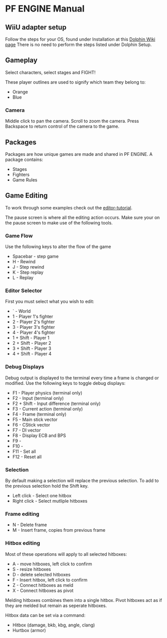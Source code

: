# PF ENGINE Manual

## WiiU adapter setup

Follow the steps for your OS, found under Installation at this [Dolphin Wiki page](https://wiki.dolphin-emu.org/index.php?title=How_to_use_the_Official_GameCube_Controller_Adapter_for_Wii_U_in_Dolphin)
There is no need to perform the steps listed under Dolphin Setup.

## Gameplay

Select characters, select stages and FIGHT!

These player outlines are used to signify which team they belong to:
*   Orange
*   Blue

### Camera

Middle click to pan the camera.
Scroll to zoom the camera.
Press Backspace to return control of the camera to the game.

## Packages

Packages are how unique games are made and shared in PF ENGINE.
A package contains:
*   Stages
*   Fighters
*   Game Rules

## Game Editing

To work through some examples check out the [editor-tutorial]().

The pause screen is where all the editing action occurs.
Make sure your on the pause screen to make use of the following tools.

### Game Flow

Use the following keys to alter the flow of the game
*   Spacebar - step game
*   H - Rewind
*   J - Step rewind
*   K - Step replay
*   L - Replay

### Editor Selector

First you must select what you wish to edit:

*   ` - World
*   1 - Player 1's fighter
*   2 - Player 2's fighter
*   3 - Player 3's fighter
*   4 - Player 4's fighter
*   1 + Shift - Player 1
*   2 + Shift - Player 2
*   3 + Shift - Player 3
*   4 + Shift - Player 4

### Debug Displays

Debug output is displayed to the terminal every time a frame is changed or modified.
Use the following keys to toggle debug displays:

*   F1 - Player physics  (terminal only)
*   F2 - Input (terminal only)
*   F2 + Shift - Input difference (terminal only)
*   F3 - Current action (terminal only)
*   F4 - Frame (terminal only)
*   F5 - Main stick vector
*   F6 - CStick vector
*   F7 - DI vector
*   F8 - Display ECB and BPS
*   F9 -
*   F10 -
*   F11 - Set all
*   F12 - Reset all

### Selection

By default making a selection will replace the previous selection.
To add to the previous selection hold the Shift key.

*   Left click - Select one hitbox
*   Right click - Select mutliple hitboxes

### Frame editing

*   N - Delete frame
*   M - Insert frame, copies from previous frame

### Hitbox editing

Most of these operations will apply to all selected hitboxes:

*   A - move hitboxes, left click to confirm
*   S - resize hitboxes
*   D - delete selected hitboxes
*   F - Insert hitbox, left click to confirm
*   Z - Connect hitboxes as meld
*   X - Connect hitboxes as pivot

Melding hitboxes combines them into a single hitbox.
Pivot hitboxes act as if they are melded but remain as seperate hitboxes.

Hitbox data can be set via a command:
*   Hitbox (damage, bkb, kbg, angle, clang)
*   Hurtbox (armor)
